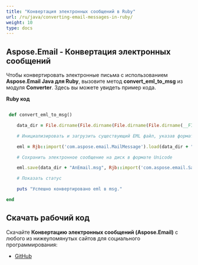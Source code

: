 ```yaml
---
title: "Конвертация электронных сообщений в Ruby"
url: /ru/java/converting-email-messages-in-ruby/
weight: 10
type: docs
---
```


## **Aspose.Email - Конвертация электронных сообщений**
Чтобы конвертировать электронные письма с использованием **Aspose.Email Java для Ruby**, вызовите метод **convert_eml_to_msg** из модуля **Converter**. Здесь вы можете увидеть пример кода.

**Ruby код**

``` ruby

 def convert_eml_to_msg()    

    data_dir = File.dirname(File.dirname(File.dirname(File.dirname(__FILE__)))) + '/data/'

    # Инициализировать и загрузить существующий EML файл, указав формат сообщения

    eml = Rjb::import('com.aspose.email.MailMessage').load(data_dir + "Message.eml")

    # Сохранить электронное сообщение на диск в формате Unicode

    eml.save(data_dir + "AnEmail.msg", Rjb::import('com.aspose.email.SaveOptions').getDefaultMsgUnicode())

    # Показать статус

    puts "Успешно конвертировано eml в msg."

end

```
## **Скачать рабочий код**
Скачайте **Конвертацию электронных сообщений (Aspose.Email)** с любого из нижеупомянутых сайтов для социального программирования:

- [GitHub](https://github.com/aspose-email/Aspose.Email-for-Java/blob/master/Plugins/Aspose_Email_Java_for_Ruby/lib/asposeemailjava/Email/converter.rb)